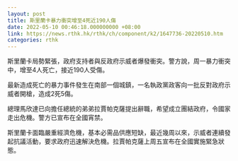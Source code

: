 ```yaml
---
layout: post
title: 斯里蘭卡暴力衝突增至4死近190人傷
date: 2022-05-10 00:46:18.000000000 +08:00
link: https://news.rthk.hk/rthk/ch/component/k2/1647736-20220510.htm
categories: rthk
---
```


斯里蘭卡局勢緊張，政府支持者與反政府示威者爆發衝突。警方說，周一暴力衝突中，增至4人死亡，接近190人受傷。

最新造成死亡的暴力事件發生在南部一個城鎮，一名執政黨政客向一批反對政府示威者開槍，造成2死5傷。

總理馬欣達已向擔任總統的弟弟拉賈帕克薩提出辭職，希望成立團結政府，令國家走出危機。警方已宣布在全國宵禁。

斯里蘭卡面臨嚴重經濟危機，基本必需品供應短缺，最近幾周以來，示威者連續發起抗議活動，要求政府迅速解決危機。拉賈帕克薩上周五宣布在全國實施緊急狀態。
